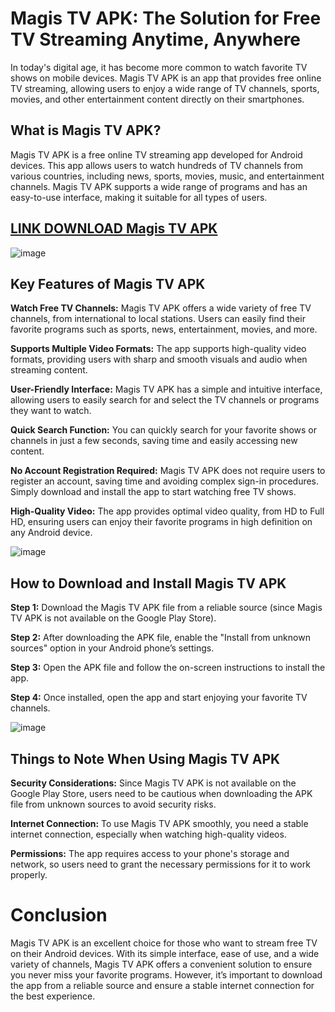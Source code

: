 # Magis TV APK: The Solution for Free TV Streaming Anytime, Anywhere

In today's digital age, it has become more common to watch favorite TV shows on mobile devices. Magis TV APK is an app that provides free online TV streaming, allowing users to enjoy a wide range of TV channels, sports, movies, and other entertainment content directly on their smartphones.

## What is Magis TV APK?

Magis TV APK is a free online TV streaming app developed for Android devices. This app allows users to watch hundreds of TV channels from various countries, including news, sports, movies, music, and entertainment channels. Magis TV APK supports a wide range of programs and has an easy-to-use interface, making it suitable for all types of users.

## [LINK DOWNLOAD Magis TV APK](https://magistv.io/)

![image](https://github.com/user-attachments/assets/f70f5167-1a1a-4701-b650-f8c5b92e1dc1)


## Key Features of Magis TV APK

**Watch Free TV Channels:** Magis TV APK offers a wide variety of free TV channels, from international to local stations. Users can easily find their favorite programs such as sports, news, entertainment, movies, and more.

**Supports Multiple Video Formats:** The app supports high-quality video formats, providing users with sharp and smooth visuals and audio when streaming content.

**User-Friendly Interface:** Magis TV APK has a simple and intuitive interface, allowing users to easily search for and select the TV channels or programs they want to watch.

**Quick Search Function:** You can quickly search for your favorite shows or channels in just a few seconds, saving time and easily accessing new content.

**No Account Registration Required:** Magis TV APK does not require users to register an account, saving time and avoiding complex sign-in procedures. Simply download and install the app to start watching free TV shows.

**High-Quality Video:** The app provides optimal video quality, from HD to Full HD, ensuring users can enjoy their favorite programs in high definition on any Android device.

![image](https://github.com/user-attachments/assets/053e0c31-a856-48b8-bac8-e96d60b9efa3)


## How to Download and Install Magis TV APK

**Step 1:** Download the Magis TV APK file from a reliable source (since Magis TV APK is not available on the Google Play Store).

**Step 2:** After downloading the APK file, enable the "Install from unknown sources" option in your Android phone’s settings.

**Step 3:** Open the APK file and follow the on-screen instructions to install the app.

**Step 4:** Once installed, open the app and start enjoying your favorite TV channels.

![image](https://github.com/user-attachments/assets/79402bec-2f0f-4050-b181-317fa90fc1c3)


## Things to Note When Using Magis TV APK

**Security Considerations:** Since Magis TV APK is not available on the Google Play Store, users need to be cautious when downloading the APK file from unknown sources to avoid security risks.

**Internet Connection:** To use Magis TV APK smoothly, you need a stable internet connection, especially when watching high-quality videos.

**Permissions:** The app requires access to your phone's storage and network, so users need to grant the necessary permissions for it to work properly.

# Conclusion

Magis TV APK is an excellent choice for those who want to stream free TV on their Android devices. With its simple interface, ease of use, and a wide variety of channels, Magis TV APK offers a convenient solution to ensure you never miss your favorite programs. However, it’s important to download the app from a reliable source and ensure a stable internet connection for the best experience.
